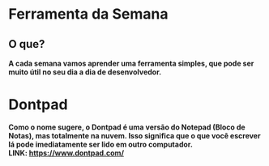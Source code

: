 # Ferramenta da Semana

## O que?
<strong> A cada semana vamos aprender uma ferramenta simples, que pode ser muito útil no seu dia a dia de desenvolvedor.</strong> 

# Dontpad
<strong>
	Como o nome sugere, o Dontpad é uma versão do Notepad (Bloco de Notas), mas totalmente na nuvem. Isso significa que o que você escrever lá pode imediatamente ser lido em outro computador.<br>
	LINK:  <a href="http://www.dontpad.com/" target="_blank">https://www.dontpad.com/</a>
<br>
</strong>
